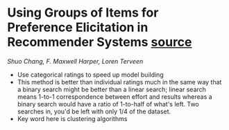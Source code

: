 # Using Groups of Items for Preference Elicitation in Recommender Systems [source](https://dl.acm.org/doi/10.1145/2675133.2675210)
*Shuo Chang, F. Maxwell Harper, Loren Terveen*
* Use categorical ratings to speed up model building
* This method is better than individual ratings much in the same way that a binary search might be better than a linear search; linear search means 1-to-1 correspondence between effort and results whereas a binary search would have a ratio of 1-to-half of what's left. Two searches in, you'd be left with only 1/4 of the dataset. 
* Key word here is clustering algorithms
